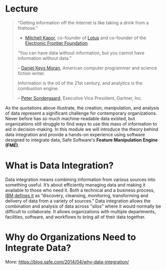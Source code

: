 # Lecture

> “Getting information off the Internet is like taking a drink from a firehose.”
>
> - [Mitchell Kapor](https://www.kaporcenter.org/co-chairs-and-staff/), co-founder of [Lotus](https://en.wikipedia.org/wiki/Lotus_Software) and co-founder of the [Electronic Frontier Foundation](https://www.eff.org/).
>
> “You can have data without information, but you cannot have information without data.”
>
> – [Daniel Keys Moran](http://en.wikipedia.org/wiki/Daniel_Keys_Moran), American computer programmer and science fiction writer.
>
> Information is the oil of the 21st century, and analytics is the combustion engine.
>
> – [Peter Sondergaard](https://www.gartner.com/analyst/12/Peter-Sondergaard), Executive Vice President, Gartner, Inc.

As the quotations above illustrate, the creation, manipulation, and analysis of data represent a significant challenge for contemporary organizations. Never before has so much machine-readable data existed, but organizations still struggle to find ways to use this mass of information to aid in decision-making. In this module we will introduce the theory behind data integration and provide a hands-on experience using software designed to integrate data, Safe Software's **Feature Manipulation Engine (FME)**.

# What is Data Integration?

Data integration means combining information from various sources into something useful. It’s about efficiently managing data and making it available to those who need it. Both a technical and a business process, [IBM defines it](http://www-01.ibm.com/software/data/integration/) as “discovery, cleansing, monitoring, transforming and delivery of data from a variety of sources.” Data integration allows the combination and analysis of data across "silos" where it would normally be difficult to collaborate. It allows organizations with multiple departments, facilities, software, and workflows to bring all of their data together.

# Why do Organizations Need to Integrate Data?

More: https://blog.safe.com/2014/04/why-data-integration/
